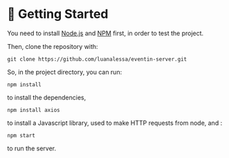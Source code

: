 # 🏁 Getting Started 

You need to install [Node.js](https://nodejs.org/en/download/) and [NPM](https://docs.npmjs.com/cli/v7/commands/npm-install) first, in order to test the project.

Then, clone the repository with:

```
git clone https://github.com/luanalessa/eventin-server.git
```

So, in the project directory, you can run:

```
npm install
```
to install the dependencies,

```
npm install axios
```
to install a Javascript library, used to make HTTP requests from node, and : 
```
npm start
```

to run the server.
